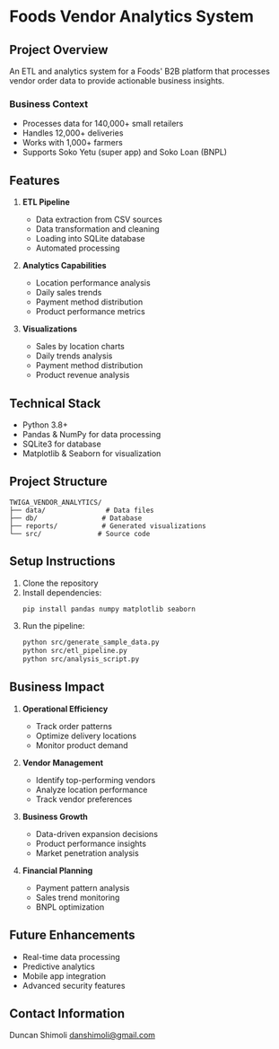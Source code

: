 # Foods Vendor Analytics System

## Project Overview
An ETL and analytics system for a Foods' B2B platform that processes vendor order data to provide actionable business insights.

### Business Context
- Processes data for 140,000+ small retailers
- Handles 12,000+ deliveries
- Works with 1,000+ farmers
- Supports Soko Yetu (super app) and Soko Loan (BNPL)

## Features
1. **ETL Pipeline**
   - Data extraction from CSV sources
   - Data transformation and cleaning
   - Loading into SQLite database
   - Automated processing

2. **Analytics Capabilities**
   - Location performance analysis
   - Daily sales trends
   - Payment method distribution
   - Product performance metrics

3. **Visualizations**
   - Sales by location charts
   - Daily trends analysis
   - Payment method distribution
   - Product revenue analysis

## Technical Stack
- Python 3.8+
- Pandas & NumPy for data processing
- SQLite3 for database
- Matplotlib & Seaborn for visualization

## Project Structure
```
TWIGA_VENDOR_ANALYTICS/
├── data/               # Data files
├── db/                # Database
├── reports/           # Generated visualizations
└── src/              # Source code
```

## Setup Instructions
1. Clone the repository
2. Install dependencies:
   ```bash
   pip install pandas numpy matplotlib seaborn
   ```
3. Run the pipeline:
   ```bash
   python src/generate_sample_data.py
   python src/etl_pipeline.py
   python src/analysis_script.py
   ```

## Business Impact
1. **Operational Efficiency**
   - Track order patterns
   - Optimize delivery locations
   - Monitor product demand

2. **Vendor Management**
   - Identify top-performing vendors
   - Analyze location performance
   - Track vendor preferences

3. **Business Growth**
   - Data-driven expansion decisions
   - Product performance insights
   - Market penetration analysis

4. **Financial Planning**
   - Payment pattern analysis
   - Sales trend monitoring
   - BNPL optimization

## Future Enhancements
- Real-time data processing
- Predictive analytics
- Mobile app integration
- Advanced security features

## Contact Information
Duncan Shimoli
danshimoli@gmail.com

